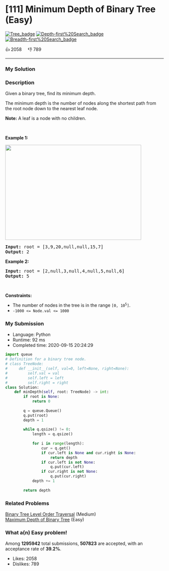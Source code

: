 # [111] Minimum Depth of Binary Tree (Easy)

[![Tree_badge](https://img.shields.io/badge/topic-Tree-green.svg)](https://leetcode.com/problems/minimum-depth-of-binary-tree/)  [![Depth-first%20Search_badge](https://img.shields.io/badge/topic-Depth-first%20Search-green.svg)](https://leetcode.com/problems/minimum-depth-of-binary-tree/)  [![Breadth-first%20Search_badge](https://img.shields.io/badge/topic-Breadth-first%20Search-green.svg)](https://leetcode.com/problems/minimum-depth-of-binary-tree/) 

:+1: 2058 &nbsp; &nbsp; :thumbsdown: 789

---

### My Solution


### Description
<p>Given a binary tree, find its minimum depth.</p>

<p>The minimum depth is the number of nodes along the shortest path from the root node down to the nearest leaf node.</p>

<p><strong>Note:</strong>&nbsp;A leaf is a node with no children.</p>

<p>&nbsp;</p>
<p><strong>Example 1:</strong></p>
<img alt="" src="https://assets.leetcode.com/uploads/2020/10/12/ex_depth.jpg" style="width: 432px; height: 302px;" />
<pre>
<strong>Input:</strong> root = [3,9,20,null,null,15,7]
<strong>Output:</strong> 2
</pre>

<p><strong>Example 2:</strong></p>

<pre>
<strong>Input:</strong> root = [2,null,3,null,4,null,5,null,6]
<strong>Output:</strong> 5
</pre>

<p>&nbsp;</p>
<p><strong>Constraints:</strong></p>

<ul>
	<li>The number of nodes in the tree is in the range <code>[0, 10<sup>5</sup>]</code>.</li>
	<li><code>-1000 &lt;= Node.val &lt;= 1000</code></li>
</ul>



### My Submission

- Language: Python
- Runtime: 92 ms
- Completed time: 2020-09-15 20:24:29

```Python
import queue
# Definition for a binary tree node.
# class TreeNode:
#     def __init__(self, val=0, left=None, right=None):
#         self.val = val
#         self.left = left
#         self.right = right
class Solution:
    def minDepth(self, root: TreeNode) -> int:
        if root is None:
            return 0
        
        q = queue.Queue()
        q.put(root)
        depth = 1
        
        while q.qsize() != 0:
            length = q.qsize()
            
            for i in range(length):
                cur = q.get()
                if cur.left is None and cur.right is None:
                    return depth
                if cur.left is not None:
                    q.put(cur.left)
                if cur.right is not None:
                    q.put(cur.right)
            depth += 1
        
        return depth
```


### Related Problems
[Binary Tree Level Order Traversal](https://leetcode.com/problems/binary-tree-level-order-traversal/) (Medium) <br>
[Maximum Depth of Binary Tree](https://leetcode.com/problems/maximum-depth-of-binary-tree/) (Easy) <br>



### What a(n) Easy problem!
Among **1295942** total submissions, **507823** are accepted, with an acceptance rate of **39.2%**. <br>

- Likes: 2058
- Dislikes: 789

